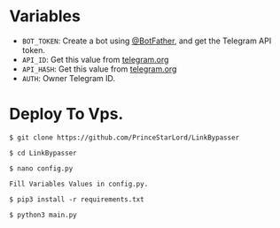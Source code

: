 # Variables

* `BOT_TOKEN`: Create a bot using [@BotFather](https://telegram.dog/BotFather), and get the Telegram API token.
* `API_ID`: Get this value from [telegram.org](https://my.telegram.org/apps)
* `API_HASH`: Get this value from [telegram.org](https://my.telegram.org/apps)
* `AUTH`: Owner Telegram ID.

# Deploy To Vps.

```$ git clone https://github.com/PrinceStarLord/LinkBypasser```

```$ cd LinkBypasser```

```$ nano config.py```

```Fill Variables Values in config.py.```

```$ pip3 install -r requirements.txt```

```$ python3 main.py```
